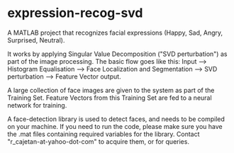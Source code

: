 expression-recog-svd
====================

A MATLAB project that recognizes facial expressions (Happy, Sad, Angry, Surprised, Neutral).

It works by applying Singular Value Decomposition ("SVD perturbation") as part of the image processing.
The basic flow goes like this:
Input --> Histogram Equalisation --> Face Localization and Segmentation --> SVD perturbation --> Feature Vector output.

A large collection of face images are given to the system as part of the Training Set.
Feature Vectors from this Training Set are fed to a neural network for training.

A face-detection library is used to detect faces, and needs to be compiled on your machine.
If you need to run the code, please make sure you have the .mat files containing required variables for the library.
Contact "r_cajetan-at-yahoo-dot-com" to acquire them, or for queries.
